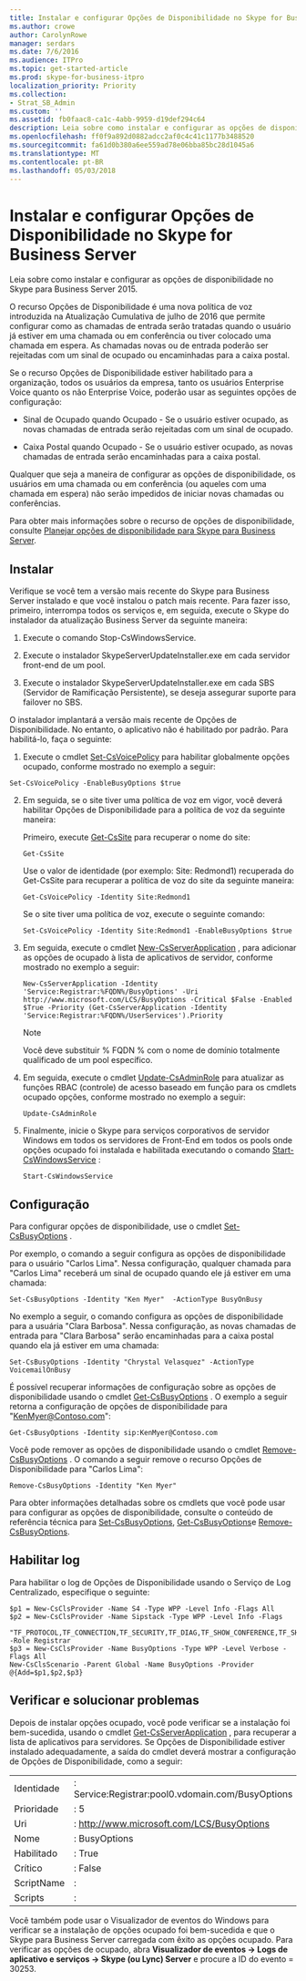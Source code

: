 ```yaml
---
title: Instalar e configurar Opções de Disponibilidade no Skype for Business Server
ms.author: crowe
author: CarolynRowe
manager: serdars
ms.date: 7/6/2016
ms.audience: ITPro
ms.topic: get-started-article
ms.prod: skype-for-business-itpro
localization_priority: Priority
ms.collection:
- Strat_SB_Admin
ms.custom: ''
ms.assetid: fb0faac8-ca1c-4abb-9959-d19def294c64
description: Leia sobre como instalar e configurar as opções de disponibilidade no Skype para Business Server 2015.
ms.openlocfilehash: ff0f9a892d0882adcc2af0c4c41c1177b3488520
ms.sourcegitcommit: fa61d0b380a6ee559ad78e06bba85bc28d1045a6
ms.translationtype: MT
ms.contentlocale: pt-BR
ms.lasthandoff: 05/03/2018
---
```

# <a name="install-and-configure-busy-options-for-skype-for-business-server"></a>Instalar e configurar Opções de Disponibilidade no Skype for Business Server
 
Leia sobre como instalar e configurar as opções de disponibilidade no Skype para Business Server 2015.
  
O recurso Opções de Disponibilidade é uma nova política de voz introduzida na Atualização Cumulativa de julho de 2016 que permite configurar como as chamadas de entrada serão tratadas quando o usuário já estiver em uma chamada ou em conferência ou tiver colocado uma chamada em espera. As chamadas novas ou de entrada poderão ser rejeitadas com um sinal de ocupado ou encaminhadas para a caixa postal. 
  
Se o recurso Opções de Disponibilidade estiver habilitado para a organização, todos os usuários da empresa, tanto os usuários Enterprise Voice quanto os não Enterprise Voice, poderão usar as seguintes opções de configuração:
  
- Sinal de Ocupado quando Ocupado - Se o usuário estiver ocupado, as novas chamadas de entrada serão rejeitadas com um sinal de ocupado.
    
- Caixa Postal quando Ocupado - Se o usuário estiver ocupado, as novas chamadas de entrada serão encaminhadas para a caixa postal.
    
Qualquer que seja a maneira de configurar as opções de disponibilidade, os usuários em uma chamada ou em conferência (ou aqueles com uma chamada em espera) não serão impedidos de iniciar novas chamadas ou conferências.   
  
Para obter mais informações sobre o recurso de opções de disponibilidade, consulte [Planejar opções de disponibilidade para Skype para Business Server](../../plan-your-deployment/enterprise-voice-solution/busy-options.md).
  
## <a name="install"></a>Instalar 

Verifique se você tem a versão mais recente do Skype para Business Server instalado e que você instalou o patch mais recente. Para fazer isso, primeiro, interrompa todos os serviços e, em seguida, execute o Skype do instalador da atualização Business Server da seguinte maneira:
  
1. Execute o comando Stop-CsWindowsService.
    
2. Execute o instalador SkypeServerUpdateInstaller.exe em cada servidor front-end de um pool.
    
3. Execute o instalador SkypeServerUpdateInstaller.exe em cada SBS (Servidor de Ramificação Persistente), se deseja assegurar suporte para failover no SBS.
    
O instalador implantará a versão mais recente de Opções de Disponibilidade. No entanto, o aplicativo não é habilitado por padrão. Para habilitá-lo, faça o seguinte:
  
1. Execute o cmdlet [Set-CsVoicePolicy](https://docs.microsoft.com/powershell/module/skype/set-csvoicepolicy?view=skype-ps) para habilitar globalmente opções ocupado, conforme mostrado no exemplo a seguir:
    
  ```
  Set-CsVoicePolicy -EnableBusyOptions $true
  ```

2. Em seguida, se o site tiver uma política de voz em vigor, você deverá habilitar Opções de Disponibilidade para a política de voz da seguinte maneira:
    
    Primeiro, execute [Get-CsSite](https://docs.microsoft.com/powershell/module/skype/get-cssite?view=skype-ps) para recuperar o nome do site:
    
   ```
   Get-CsSite
   ```

    Use o valor de identidade (por exemplo: Site: Redmond1) recuperada do Get-CsSite para recuperar a política de voz do site da seguinte maneira:
    
   ```
   Get-CsVoicePolicy -Identity Site:Redmond1
   ```

    Se o site tiver uma política de voz, execute o seguinte comando:
    
   ```
   Set-CsVoicePolicy -Identity Site:Redmond1 -EnableBusyOptions $true
   ```

3. Em seguida, execute o cmdlet [New-CsServerApplication](https://docs.microsoft.com/powershell/module/skype/new-csserverapplication?view=skype-ps) , para adicionar as opções de ocupado à lista de aplicativos de servidor, conforme mostrado no exemplo a seguir:
    
   ```
   New-CsServerApplication -Identity 'Service:Registrar:%FQDN%/BusyOptions' -Uri http://www.microsoft.com/LCS/BusyOptions -Critical $False -Enabled $True -Priority (Get-CsServerApplication -Identity 'Service:Registrar:%FQDN%/UserServices').Priority
   ```

    > [!NOTE]
    > Você deve substituir % FQDN % com o nome de domínio totalmente qualificado de um pool específico. 
  
4. Em seguida, execute o cmdlet [Update-CsAdminRole](https://docs.microsoft.com/powershell/module/skype/update-csadminrole?view=skype-ps) para atualizar as funções RBAC (controle) de acesso baseado em função para os cmdlets ocupado opções, conforme mostrado no exemplo a seguir:
    
   ```
   Update-CsAdminRole
   ```

5. Finalmente, inicie o Skype para serviços corporativos de servidor Windows em todos os servidores de Front-End em todos os pools onde opções ocupado foi instalada e habilitada executando o comando [Start-CsWindowsService](https://docs.microsoft.com/powershell/module/skype/start-cswindowsservice?view=skype-ps) :
    
   ```
   Start-CsWindowsService
   ```

## <a name="configure"></a>Configuração

Para configurar opções de disponibilidade, use o cmdlet [Set-CsBusyOptions](http://technet.microsoft.com/library/8ffbb832-3e55-4d6c-9a7c-5ce2df22de2e.aspx) .
  
Por exemplo, o comando a seguir configura as opções de disponibilidade para o usuário "Carlos Lima". Nessa configuração, qualquer chamada para "Carlos Lima" receberá um sinal de ocupado quando ele já estiver em uma chamada:
  
```
Set-CsBusyOptions -Identity "Ken Myer"  -ActionType BusyOnBusy

```

No exemplo a seguir, o comando configura as opções de disponibilidade para a usuária "Clara Barbosa". Nessa configuração, as novas chamadas de entrada para "Clara Barbosa" serão encaminhadas para a caixa postal quando ela já estiver em uma chamada:
  
```
Set-CsBusyOptions -Identity "Chrystal Velasquez" -ActionType VoicemailOnBusy 

```

É possível recuperar informações de configuração sobre as opções de disponibilidade usando o cmdlet [Get-CsBusyOptions](http://technet.microsoft.com/library/ff0e3b1c-c41d-41e4-9468-0cb057aef9fb.aspx) . O exemplo a seguir retorna a configuração de opções de disponibilidade para "KenMyer@Contoso.com":
  
```
Get-CsBusyOptions -Identity sip:KenMyer@Contoso.com
```

Você pode remover as opções de disponibilidade usando o cmdlet [Remove-CsBusyOptions](http://technet.microsoft.com/library/159e5931-10f1-4226-bcc4-38548f88f0d4.aspx) . O comando a seguir remove o recurso Opções de Disponibilidade para "Carlos Lima":
  
```
Remove-CsBusyOptions -Identity "Ken Myer"

```

Para obter informações detalhadas sobre os cmdlets que você pode usar para configurar as opções de disponibilidade, consulte o conteúdo de referência técnica para [Set-CsBusyOptions](http://technet.microsoft.com/library/8ffbb832-3e55-4d6c-9a7c-5ce2df22de2e.aspx), [Get-CsBusyOptions](http://technet.microsoft.com/library/ff0e3b1c-c41d-41e4-9468-0cb057aef9fb.aspx)e [Remove-CsBusyOptions](http://technet.microsoft.com/library/159e5931-10f1-4226-bcc4-38548f88f0d4.aspx).
  
## <a name="enable-logging"></a>Habilitar log

Para habilitar o log de Opções de Disponibilidade usando o Serviço de Log Centralizado, especifique o seguinte:
  
```
$p1 = New-CsClsProvider -Name S4 -Type WPP -Level Info -Flags All
$p2 = New-CsClsProvider -Name Sipstack -Type WPP -Level Info -Flags
 "TF_PROTOCOL,TF_CONNECTION,TF_SECURITY,TF_DIAG,TF_SHOW_CONFERENCE,TF_SHOW_ALLREQUESTS,TF_SHOW_ALLSIPHEADERS" -Role Registrar
$p3 = New-CsClsProvider -Name BusyOptions -Type WPP -Level Verbose -Flags All
New-CsClsScenario -Parent Global -Name BusyOptions -Provider @{Add=$p1,$p2,$p3} 

```

## <a name="verify-and-troubleshoot"></a>Verificar e solucionar problemas

Depois de instalar opções ocupado, você pode verificar se a instalação foi bem-sucedida, usando o cmdlet [Get-CsServerApplication](https://docs.microsoft.com/powershell/module/skype/get-csserverapplication?view=skype-ps) , para recuperar a lista de aplicativos para servidores. Se Opções de Disponibilidade estiver instalado adequadamente, a saída do cmdlet deverá mostrar a configuração de Opções de Disponibilidade, como a seguir:
  
|||
|:-----|:-----|
|Identidade   <br/> |  : Service:Registrar:pool0.vdomain.com/BusyOptions <br/> |
|Prioridade  <br/> | : 5 <br/> |
|Uri   <br/> |: http://www.microsoft.com/LCS/BusyOptions  <br/> |
|Nome  <br/> |  : BusyOptions <br/> |
|Habilitado  <br/> |: True  <br/> |
|Crítico  <br/> |: False  <br/> |
|ScriptName  <br/> | : <br/> |
|Scripts   <br/> | : <br/> |
   
Você também pode usar o Visualizador de eventos do Windows para verificar se a instalação de opções ocupado foi bem-sucedida e que o Skype para Business Server carregada com êxito as opções ocupado. Para verificar as opções de ocupado, abra **Visualizador de eventos -\> Logs de aplicativo e serviços -\> Skype (ou Lync) Server** e procure a ID do evento = 30253.
  

